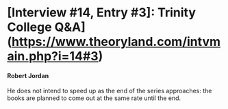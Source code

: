 # [Interview #14, Entry #3]: Trinity College Q&A](https://www.theoryland.com/intvmain.php?i=14#3)

#### Robert Jordan

He does not intend to speed up as the end of the series approaches: the books are planned to come out at the same rate until the end.

